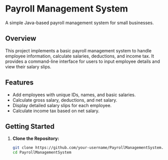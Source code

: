 # Payroll Management System

A simple Java-based payroll management system for small businesses.

## Overview

This project implements a basic payroll management system to handle employee information, calculate salaries, deductions, and income tax. It provides a command-line interface for users to input employee details and view their salary slips.

## Features

- Add employees with unique IDs, names, and basic salaries.
- Calculate gross salary, deductions, and net salary.
- Display detailed salary slips for each employee.
- Calculate income tax based on net salary.

## Getting Started

1. **Clone the Repository:**
   ```bash
   git clone https://github.com/your-username/PayrollManagementSystem.git
   cd PayrollManagementSystem
